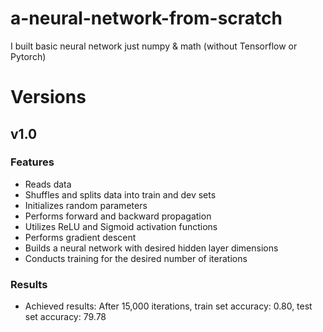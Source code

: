 # a-neural-network-from-scratch
I built basic neural network just numpy &amp; math (without Tensorflow or Pytorch)

# Versions

## v1.0

### Features
- Reads data
- Shuffles and splits data into train and dev sets
- Initializes random parameters
- Performs forward and backward propagation
- Utilizes ReLU and Sigmoid activation functions
- Performs gradient descent
- Builds a neural network with desired hidden layer dimensions
- Conducts training for the desired number of iterations

### Results
- Achieved results: After 15,000 iterations, train set accuracy: 0.80, test set accuracy: 79.78

